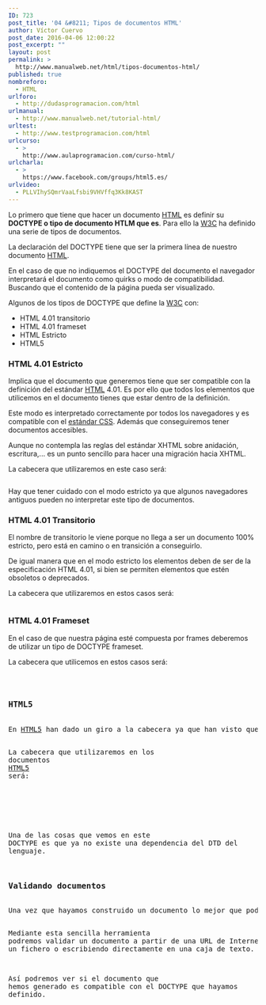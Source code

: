 ```yaml
---
ID: 723
post_title: '04 &#8211; Tipos de documentos HTML'
author: Víctor Cuervo
post_date: 2016-04-06 12:00:22
post_excerpt: ""
layout: post
permalink: >
  http://www.manualweb.net/html/tipos-documentos-html/
published: true
nombreforo:
  - HTML
urlforo:
  - http://dudasprogramacion.com/html
urlmanual:
  - http://www.manualweb.net/tutorial-html/
urltest:
  - http://www.testprogramacion.com/html
urlcurso:
  - >
    http://www.aulaprogramacion.com/curso-html/
urlcharla:
  - >
    https://www.facebook.com/groups/html5.es/
urlvideo:
  - PLLVIhySQmrVaaLfsbi9VHVffq3Kk8KAST
---
```

<span style="font-weight: 400;">Lo primero que tiene que hacer un documento </span><a href="http://www.manualweb.net/tutorial-html/"><span style="font-weight: 400;">HTML</span></a><span style="font-weight: 400;"> es definir su <strong>DOCTYPE o tipo de documento HTLM que es</strong>. Para ello la <a href="http://www.w3.org">W3C</a> ha definido una serie de tipos de documentos.</span>

<span style="font-weight: 400;">La declaración del DOCTYPE tiene que ser la primera línea de nuestro documento </span><a href="http://www.manualweb.net/tutorial-html/"><span style="font-weight: 400;">HTML</span></a><span style="font-weight: 400;">.</span>

<span style="font-weight: 400;">En el caso de que no indiquemos el DOCTYPE del documento el navegador interpretará el documento como quirks o modo de compatibilidad. Buscando que el contenido de la página pueda ser visualizado.</span>

<span style="font-weight: 400;">Algunos de los tipos de DOCTYPE que define la <a href="http://www.w3.org">W3C</a> con:</span>
<ul>
	<li style="font-weight: 400;"><span style="font-weight: 400;">HTML 4.01 transitorio</span></li>
	<li style="font-weight: 400;"><span style="font-weight: 400;">HTML 4.01 frameset</span></li>
	<li style="font-weight: 400;"><span style="font-weight: 400;">HTML Estricto</span></li>
	<li style="font-weight: 400;"><span style="font-weight: 400;">HTML5</span></li>
</ul>
<h3><b>HTML 4.01 Estricto</b></h3>
<span style="font-weight: 400;">Implica que el documento que generemos tiene que ser compatible con la definición del estándar <a href="http://www.manualweb.net/tutorial-html/"><span style="font-weight: 400;">HTML</span></a> 4.01. Es por ello que todos los elementos que utilicemos en el documento tienes que estar dentro de la definición.</span>

<span style="font-weight: 400;">Este modo es interpretado correctamente por todos los navegadores y es compatible con el <a href="http://www.manualweb.net/tutorial-css/">estándar CSS</a>. Además que conseguiremos tener documentos accesibles.</span>

<span style="font-weight: 400;">Aunque no contempla las reglas del estándar XHTML sobre anidación, escritura,... es un punto sencillo para hacer una migración hacia XHTML.</span>

<span style="font-weight: 400;">La cabecera que utilizaremos en este caso será:</span>

<pre lang="html4strict"><!DOCTYPE html PUBLIC "-//W3C//DTD HTML 4.01 Strict//EN" "http://www.w3.org/TR/html4/strict.dtd"></pre>

<span style="font-weight: 400;">Hay que tener cuidado con el modo estricto ya que algunos navegadores antiguos pueden no interpretar este tipo de documentos.</span>

<h3><b>HTML 4.01 Transitorio</b></h3>
<span style="font-weight: 400;">El nombre de transitorio le viene porque no llega a ser un documento 100% estricto, pero está en camino o en transición a conseguirlo.</span>

<span style="font-weight: 400;">De igual manera que en el modo estricto los elementos deben de ser de la especificación HTML 4.01, si bien se permiten elementos que estén obsoletos o deprecados.</span>

<span style="font-weight: 400;">La cabecera que utilizaremos en estos casos será:</span>

<pre lang="html4strict"><!DOCTYPE HTML PUBLIC "-//W3C//DTD HTML 4.01 Transitional//EN" "http://www.w3.org/TR/html4/loose.dtd"></pre>

<h3><b>HTML 4.01 Frameset</b></h3>
<span style="font-weight: 400;">En el caso de que nuestra página esté compuesta por frames deberemos de utilizar un tipo de DOCTYPE frameset.</span>

<span style="font-weight: 400;">La cabecera que utilicemos en estos casos será:</span>

<pre lang="html4strict"><!DOCTYPE HTML PUBLIC "-//W3C//DTD HTML 4.01 Frameset//EN" "http://www.w3.org/TR/html4/frameset.dtd"&gt;</pre>

<h3><b>HTML5</b></h3>
<span style="font-weight: 400;">En </span><a href="http://www.manualweb.net/tutorial-html5/"><span style="font-weight: 400;">HTML5</span></a><span style="font-weight: 400;"> han dado un giro a la cabecera ya que han visto que era demasiado compleja para los desarrolladores. Así que lo han reducido a la máxima expresión.</span>

<span style="font-weight: 400;">La cabecera que utilizaremos en los documentos </span><a href="http://www.manualweb.net/tutorial-html5/"><span style="font-weight: 400;">HTML5</span></a><span style="font-weight: 400;"> será:</span>

<pre lang="html4strict"><!DOCTYPE html></pre>

<span style="font-weight: 400;">Una de las cosas que vemos en este DOCTYPE es que ya no existe una dependencia del DTD del lenguaje.</span>
<h3><b>Validando documentos</b></h3>
<span style="font-weight: 400;">Una vez que hayamos construido un documento lo mejor que podemos es validarlo. Para ello la W3C nos proporciona un validador en </span><a href="http://validator.w3.org/"><span style="font-weight: 400;">http://validator.w3.org/</span></a>

<span style="font-weight: 400;">Mediante esta sencilla herramienta podremos validar un documento a partir de una URL de Internet, subiendo un fichero o escribiendo directamente en una caja de texto.</span>

<span style="font-weight: 400;">Así podremos ver si el documento que hemos generado es compatible con el DOCTYPE que hayamos definido.</span>